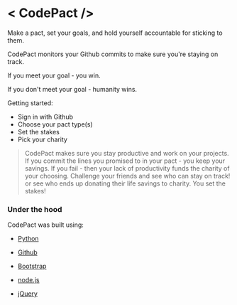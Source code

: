 # < CodePact />

Make a pact, set your goals, and hold yourself accountable for sticking to them.

CodePact monitors your Github commits to make sure you're staying on track. 

If you meet your goal - you win.

If you don't meet your goal - humanity wins.


Getting started:
  - Sign in with Github
  - Choose your pact type(s)
  - Set the stakes
  - Pick your charity


> CodePact  makes sure you stay productive and work on your projects.
> If you commit the lines you promised to in your pact - you keep your savings.
> If you fail - then your lack of productivity funds the charity of your choosing.
> Challenge your friends and see who can stay on track! or see who ends up donating their life savings to charity. You set the stakes!

### Under the hood
CodePact was built using:

* [Python] 
* [Github]
* [Bootstrap]
* [node.js] 
* [jQuery]


   [Github]: <http://github.com>
   [Python]: <http://python.org>
   [node.js]: <http://nodejs.org>
   [Bootstrap]: <http://twitter.github.com/bootstrap>
   [jQuery]: <http://jquery.com>
